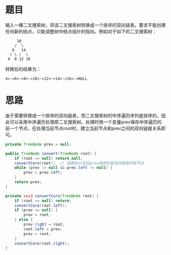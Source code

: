 # 题目

输入一棵二叉搜索树，将该二叉搜索树转换成一个排序的双向链表。要求不能创建任何新的结点，只能调整树中结点指针的指向。例如对于如下的二叉搜索树：

```
     10
    /  \
   6   14
  / \ /  \
 4  8 12 16
```

转换后的结果为：

```
4<->6<->8<->10<->12<->14<->16<->NULL
```

# 思路

由于需要转换成一个排序的双向链表，而二叉搜索树的中序遍历序列是排序的，因此可以采用中序遍历处理原二叉搜索树。处理时用一个变量prev保存中序遍历的前一个节点，在处理当前节点root时，建立当前节点和prev之间的双向链接关系即可。

```java
private TreeNode prev = null;

public TreeNode convert(TreeNode root) {
    if (root == null) return null;
    convertCore(root);	// 函数执行完后prev指向的是双向链表的尾节点
    while (prev != null && prev.left != null) {
        prev = prev.left;
    }
    return prev;
}

private void convertCore(TreeNode root) {
    if (root == null) return;
    convertCore(root.left);
    if (prev == null) {
        prev = root;
    } else {
        prev.right = root;
    	root.left = prev;
        prev = root;
    }
    convertCore(root.right);
}
```


